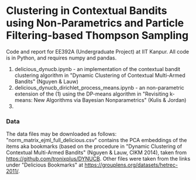 # Clustering in Contextual Bandits using Non-Parametrics and Particle Filtering-based Thompson Sampling

Code and report for EE392A (Undergraduate Project) at IIT Kanpur. All code is in Python, and requires numpy and pandas.

1. delicious_dynucb.ipynb - an implementation of the contextual bandit clustering algorithm in "Dynamic Clustering of Contextual Multi-Armed Bandits" (Nguyen & Lauw)
2. delicious_dynucb_dirichlet_process_means.ipynb - an non-parametric extension of the (1) using the DP-means algorithm in "Revisiting k-means: New Algorithms via Bayesian Nonparametrics" (Kulis & Jordan)
3. 

### Data 

The data files may be downloaded as follows: "norm_matrix_ejml_full_delicious.csv" contains the PCA embeddings of the items aka bookmarks (based on the procedure in "Dynamic Clustering of Contextual Multi-Armed Bandits" (Nguyen & Lauw, CIKM 2014), taken from https://github.com/tronixplus/DYNUCB. Other files were taken from the links under "Delicious Bookmarks" at https://grouplens.org/datasets/hetrec-2011/. 
